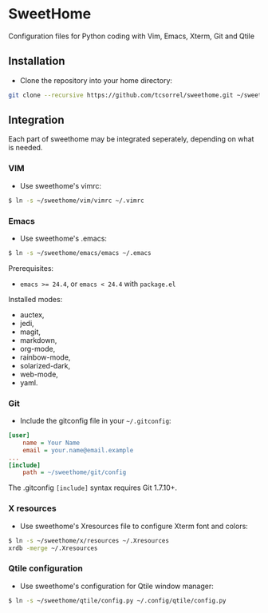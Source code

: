 # SweetHome
Configuration files for Python coding with Vim, Emacs, Xterm, Git and Qtile
## Installation
* Clone the repository into your home directory:
```bash
git clone --recursive https://github.com/tcsorrel/sweethome.git ~/sweethome
```
## Integration
Each part of sweethome may be integrated seperately, depending on what is needed.

### VIM
* Use sweethome's vimrc:
```bash
$ ln -s ~/sweethome/vim/vimrc ~/.vimrc
```

### Emacs
* Use sweethome's .emacs:
```bash
$ ln -s ~/sweethome/emacs/emacs ~/.emacs
```

Prerequisites:
* `emacs >= 24.4`, or `emacs < 24.4` with `package.el`

Installed modes:
* auctex,
* jedi,
* magit,
* markdown,
* org-mode,
* rainbow-mode,
* solarized-dark,
* web-mode,
* yaml.

### Git
* Include the gitconfig file in your `~/.gitconfig`:
```INI
[user]
    name = Your Name
    email = your.name@email.example
...
[include]
    path = ~/sweethome/git/config
```
The .gitconfig `[include]` syntax requires Git 1.7.10+.

### X resources
* Use sweethome's Xresources file to configure Xterm font and colors:
```bash
$ ln -s ~/sweethome/x/resources ~/.Xresources
xrdb -merge ~/.Xresources
```
### Qtile configuration
* Use sweethome's configuration for Qtile window manager:
```bash
$ ln -s ~/sweethome/qtile/config.py ~/.config/qtile/config.py
```
